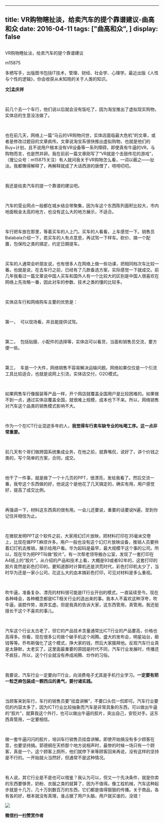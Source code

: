 
---
title:   VR购物瞎扯淡，给卖汽车的提个靠谱建议-曲高和众
date: 2016-04-11
tags: ["曲高和众", ]
display: false
---


## 



VR购物瞎扯淡，给卖汽车的提个靠谱建议




m15875




多栖写手，出版图书包括IT技术，管理、财经、社会学、心理学。最近出版《人性与个性的逻辑》，你会收获从未知晓的关于人类的知识。


**文|孟庆祥**

&nbsp;

前几个去一个车行，他们说以后就会没有饭吃了，因为淘宝推出了虚拟现实购物，实体店的生意没法做了。

&nbsp;

也在前几天，网络上一篇“马云的VR购物问世，实体店面临最大危机”的文章，或者是修改过题目的文章疯传。文章说淘宝系很快推出虚拟购物，也就是他们的Buy+计划，且不说用户根本没有VR设备等一系列障碍，即使真有牛逼的VR，与购物而言，也是然并卵。我在前前一篇文章刚写了“VR就是个击鼓传花的游戏”，（搜公众号：m15875关注）有人就问我关于VR购物怎么看，一词以蔽之——扯淡。我都懒得解释了，再解释就成了大话西游的唐僧了，唠唠叨叨。

&nbsp;

我还是给卖汽车的提一个靠谱的建议吧。

&nbsp;

汽车的营业网点一般都在城乡结合带聚集，因为车这个东西陈列面积比较大，市内地面租金太高的地方，也没有这么大的地方展示，不适合。

&nbsp;

车行把车放在那里，等着买车的人上门。买车的人看看，上车感觉一下。销售员Balabala介绍一下，若买车的人有点意思，再试驾一下样车。砍价、搞一个配置，包保险之类的搞定，约定日期提车。

&nbsp;

买车的人通常会听朋友说，也有很多人在网络上做一些功课，把相同档次车比较一番。也就是说，在去车行之前，已经有了几款备选方案，实际感觉一下就成交。前几年我看过一篇文章说中国人买车和国外人有一个比较大的区别是中国人很喜欢在网络上先攻略一番，因此对车的参数、技术之类的懂的比较多。

&nbsp;

实体店车行和网络购车主要的优势是：

&nbsp;

第一，&nbsp;&nbsp;可以现场看，并且能提供试驾。

&nbsp;

第二，&nbsp;&nbsp;包括贴膜、小配件的选择等，实体店可以看货，当面和销售员交流，要方便一些。

&nbsp;

第三，&nbsp;&nbsp;车是一个大件，网络销售不容易解决运输问题。网络如果仅仅是一个引流工具比较适合，也就是说网上引流，实体店交付，O2O模式。

&nbsp;

如果网售车行像服装等产品一样，开个网店就覆盖全国用户是比较困难的。如果做不到一点，通过实体店覆盖全国，就很难上规模，成本也下不来。所以，网络销售对汽车这个品类的销售模式影响不大。

&nbsp;

作为一个在ICT行业混迹多年的人，**我觉得车行卖车缺专业的吆喝工序。这一点非常重要。**

**&nbsp;**

前几天有个哥们做跨国系统集成业务，在他之前，就靠嘴侃，说好了，讲个价钱之类的，写个简单的方案，合同，成交。

&nbsp;

他干了一件事，就是做了一个十几页的PPT，很漂亮，发给我看了。然后交流一番，我夸这个东西做的好，他说这个是他花了几天搞定的，确实有用，用户感觉好，提高了成交比例。

&nbsp;

再强调一下，材料这东西真的很有用。一会儿还要说，重要的话要说N遍，至到你记住并相信为止。

&nbsp;

在微软发明PPT这个软件之前，大家用幻灯片放映，把材料打印在35毫米交卷上，比现在做PPT麻烦许多。用户一般也没有这个幻灯片放映设备，推销人员要拎着幻灯机去推销，展示给用户看。华为起码是最早，最大规模干这个事的公司。所以，现在华为把PPT叫做“胶片”。有一次帮老领导搬办公室，发现了一套打印在A4纸上的“胶片”，从介绍的产品和技术上看，大概是93或者92年的，这套打印的胶片竟然是彩色打印的。要知道那时计算机还是洪荒时代，彩色打印机太少了，当时华为还是一家小公司，花这么大的血本搞彩色打印，可见对材料是多么重视。

&nbsp;

吹牛逼，准备复杂、漂亮的材料很可能是IT行业开创的模式，一直延续至今。现在各种峰会，各种概念都是ICT相关行业的造出来的事。我本人不喜欢这种浮夸，吹牛逼，装腔作势，故弄玄虚。但是我真的告诉大家，这东西管用，真管用。我还挺擅长干这个不喜欢的事儿。

&nbsp;

汽车这个行业太古老了，但它的产品技术含量通常比ICT行业的产品要高，价格也高得多。你看，现在很多公司做个破手机这个闹腾。盛大的发布会，明星站台，砸钱等等。乔布斯强化了这个模式，挣大家的钱，然后大家膜拜他。反观汽车行业真是太静默，太老实了。这里面最重要的原因是时代不同，汽车行业发展时，传播还不疯狂，所以，这个行业就没有养成闹腾、炒作的习俗。

&nbsp;

我要说，汽车行业一定要向IT行业，向消费电子尤其是手机行业学习。**一定要有把一粒芝麻包装成一颗西瓜的勇气，要付诸实践。**

&nbsp;

当顾客来到车行，车行的销售员要“挂盘讲解”，不要口头侃一侃即可。汽车行业要侃的内容太多了，因为ICT行业比较抽象而汽车是非常具象的东西，可以做出牛逼的“胶片”，就算我这个外行，也可以做出牛逼的胶片，突出自己，安贬对手。这东西真管用，一定要相信。

&nbsp;

做一套牛逼闪闪的胶片，培训车行销售员挂盘讲解。即使开始搞没有多少顾客在意，也要坚持搞。郭德纲在天桥那个地方说相声时，最惨的时候一场只有一个顾客，真是一个。这个顾客上厕所，他们就停下来等顾客回来再说，没有这样的坚持是不行的。一开始就火当然好，但通常不是这种情况。

&nbsp;

有人说，其它行业是不是也可以借鉴？我认为可以，但又一个先决条件，就是你卖的东西要够贵，奶粉、衣服之类的就算了，因为不值得。像工程机械，汽车这种起步就是十几万，几十万到数百万的东西，它们都是值得狠狠的传播。关于商品，各有各的好，根本就没有真理，谁占据了用户头脑，用户就买谁的，没错！





<img data-s="300,640" data-type="jpeg" src="http://mmbiz.qpic.cn/mmbiz/fxGMiaL5Zj1gAtMBdoRAfrkfBNF0WEAG9elY136EMERA8zleoqyibsc68mLpoiagDqkzcRhEo0psRuCqoQbcWg52w/0?wx_fmt=jpeg" data-ratio="1" data-w="430"/>


**微信扫一扫赞赏作者**













